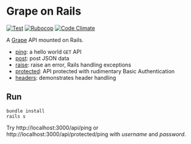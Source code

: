 # Grape on Rails

[![Test](https://github.com/ruby-grape/grape-on-rails/actions/workflows/test.yml/badge.svg?branch=master)](https://github.com/ruby-grape/grape-on-rails/actions/workflows/test.yml)
[![Rubocop](https://github.com/ruby-grape/grape-on-rails/actions/workflows/test.yml/badge.svg?branch=master)](https://github.com/ruby-grape/grape-on-rails/actions/workflows/test.yml)
[![Code Climate](https://codeclimate.com/github/ruby-grape/grape-on-rails.svg)](https://codeclimate.com/github/ruby-grape/grape-on-rails)

A [Grape](http://github.com/ruby-grape/grape) API mounted on Rails.

- [ping](app/api/acme/ping.rb): a hello world `GET` API
- [post](app/api/acme/post.rb): post JSON data
- [raise](app/api/acme/raise.rb): raise an error, Rails handling exceptions
- [protected](app/api/acme/protected.rb): API protected with rudimentary Basic Authentication
- [headers](app/api/acme/headers.rb): demonstrates header handling

## Run

```
bundle install
rails s
```

Try http://localhost:3000/api/ping or http://localhost:3000/api/protected/ping with _username_ and _password_.
